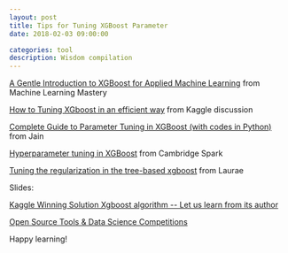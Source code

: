 ```yaml
---
layout: post
title: Tips for Tuning XGBoost Parameter
date: 2018-02-03 09:00:00

categories: tool
description: Wisdom compilation 
---
```


[A Gentle Introduction to XGBoost for Applied Machine Learning](https://machinelearningmastery.com/gentle-introduction-xgboost-applied-machine-learning/) from Machine Learning Mastery

[How to Tuning XGboost in an efficient way](https://www.kaggle.com/general/17120) from Kaggle discussion  

[Complete Guide to Parameter Tuning in XGBoost (with codes in Python)
](https://www.analyticsvidhya.com/blog/2016/03/complete-guide-parameter-tuning-xgboost-with-codes-python/) from Jain

[Hyperparameter tuning in XGBoost](https://cambridgespark.com/content/tutorials/hyperparameter-tuning-in-xgboost/index.html) from Cambridge Spark

[Tuning the regularization in the tree-based xgboost](https://medium.com/data-design/xgboost-hi-im-gamma-what-can-i-do-for-you-and-the-tuning-of-regularization-a42ea17e6ab6) from Laurae


Slides:  

[Kaggle Winning Solution Xgboost algorithm -- Let us learn from its author](https://www.slideshare.net/ShangxuanZhang/kaggle-winning-solution-xgboost-algorithm-let-us-learn-from-its-author)    

[Open Source Tools & Data Science Competitions](https://www.slideshare.net/odsc/owen-zhangopen-sourcetoolsanddscompetitions1)




Happy learning! 
